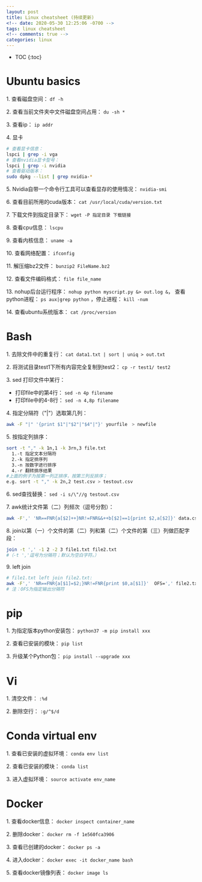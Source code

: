 ```yaml
---
layout: post
title: Linux cheatsheet (持续更新)
<!-- date: 2020-05-30 12:25:06 -0700 -->
tags: linux cheatsheet
<!-- comments: true -->
categories: linux
---
```



* TOC
{:toc}

Ubuntu basics
==============

1\. 查看磁盘空间： `df -h`

2\. 查看当前文件夹中文件磁盘空间占用： `du -sh *`

3\. 查看ip： `ip addr`

4\. 显卡

```sh
# 查看显卡信息： 
lspci | grep -i vga
# 查看nvidia显卡型号： 
lspci | grep -i nvidia
# 查看驱动版本： 
sudo dpkg --list | grep nvidia-*
```

5\. Nvidia自带一个命令行工具可以查看显存的使用情况： `nvidia-smi`

6\. 查看目前所用的cuda版本： `cat /usr/local/cuda/version.txt`

7\. 下载文件到指定目录下： `wget -P 指定目录 下载链接`

8\. 查看cpu信息： `lscpu`

9\. 查看内核信息： `uname -a`

10\. 查看网络配置： `ifconfig `

11\. 解压缩bz2文件： `bunzip2 FileName.bz2`

12\. 查看文件编码格式： `file file_name`

13\. nohup后台运行程序： `nohup python myscript.py &> out.log &`， 查看python进程： `ps aux|grep python` ，停止进程： `kill -num`

14\. 查看ubuntu系统版本： `cat /proc/version`

Bash
==============

1\. 去除文件中的重复行： `cat data1.txt | sort | uniq > out.txt`

2\. 将测试目录test1下所有内容完全复制到test2： `cp -r test1/ test2`

3\. sed 打印文件中某行：

* 打印file中的第4行： `sed -n 4p filename`
* 打印file中的4-8行： `sed -n 4,8p filename`

4\. 指定分隔符（"\|"）选取第几列： 

```sh
awk -F "|" '{print $1"|"$2"|"$4"|"}' yourfile　> newfile
```

5\. 按指定列排序：

```sh
sort -t "," -k 1n,1 -k 3rn,3 file.txt
  1.-t 指定文本分隔符
  2.-k 指定排序列
  3.-n 按数字进行排序
  4.-r 翻转排序结果
#上面的例子为按第一列正排序，按第三列反排序；
e.g. sort -t "," -k 2n,2 test.csv > testout.csv
```
6\. sed查找替换： `sed -i s/\"//g testout.csv`

7\. awk统计文件第（二）列频次（逗号分割）： 

```sh
awk -F',' 'NR==FNR{a[$2]++}NR!=FNR&&++b[$2]==1{print $2,a[$2]}' data.csv data.csv
```

8\. join以第（一）个文件的第（二）列和第（二）个文件的第（三）列做匹配字段： 

```sh
join -t ',' -1 2 -2 3 file1.txt file2.txt
#（-t ','逗号为分隔符；默认为空白字符。）
```

9\. left join

```sh
# file1.txt left join file2.txt:
awk -F',' 'NR==FNR{a[$1]=$2;}NR!=FNR{print $0,a[$1]}'  OFS=',' file2.txt file1.txt> test.out
# 注：OFS为指定输出分隔符 
```

pip
==============

1\. 为指定版本python安装包： `python37 -m pip install xxx`

2\. 查看已安装的模块： `pip list`

3\. 升级某个Python包： `pip install --upgrade xxx`

Vi
==============

1\. 清空文件： `:%d`

2\. 删除空行： `:g/^$/d`

Conda virtual env
==============

1\. 查看已安装的虚拟环境： `conda env list`

2\. 查看已安装的模块： `conda list`

3\. 进入虚拟环境： `source activate env_name`

Docker
==============

1\. 查看docker信息： `docker inspect container_name`

2\. 删除docker： `docker rm -f 1e560fca3906`

3\. 查看已创建的docker： `docker ps -a`

4\. 进入docker： `docker exec -it docker_name bash`

5\. 查看docker镜像列表： `docker image ls`